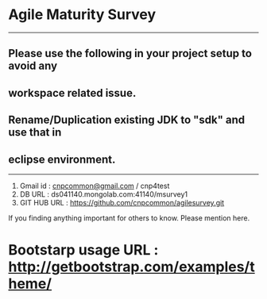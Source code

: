 # Agile Maturity Survey

---

## Please use the following in your project setup to avoid any 
## workspace related issue.
## Rename/Duplication existing JDK to "sdk" and use that in
## eclipse environment.

---

1. Gmail id : cnpcommon@gmail.com / cnp4test
2. DB URL : ds041140.mongolab.com:41140/msurvey1 
3. GIT HUB URL : https://github.com/cnpcommon/agilesurvey.git

If you finding anything important for others to know. Please mention here.

# Bootstarp usage URL : http://getbootstrap.com/examples/theme/

